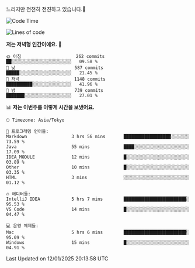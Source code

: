 느리지만 천천히 전진하고 있습니다.🐢

<!--START_SECTION:waka-->
![Code Time](http://img.shields.io/badge/Code%20Time-1%2C514%20hrs%2034%20mins-blue)

![Lines of code](https://img.shields.io/badge/%EC%A0%80%EB%8A%94%20%EC%97%AC%ED%83%9C%EA%B9%8C%EC%A7%80%20-919.0%20thousand%20%EC%A4%84%EC%9D%98%20%EC%BD%94%EB%93%9C%EB%A5%BC%20%EC%9E%91%EC%84%B1%ED%96%88%EC%96%B4%EC%9A%94.-blue)

**저는 저녁형 인간이에요. 🦉** 

```text
🌞 아침                     262 commits         ██░░░░░░░░░░░░░░░░░░░░░░░   09.58 % 
🌆 낮　                     587 commits         █████░░░░░░░░░░░░░░░░░░░░   21.45 % 
🌃 저녁                     1148 commits        ██████████░░░░░░░░░░░░░░░   41.96 % 
🌙 밤　                     739 commits         ███████░░░░░░░░░░░░░░░░░░   27.01 % 
```


📊 **저는 이번주를 이렇게 시간을 보냈어요.** 

```text
🕑︎ Timezone: Asia/Tokyo

💬 프로그래밍 언어들: 
Markdown                 3 hrs 56 mins       ██████████████████░░░░░░░   73.59 % 
Java                     55 mins             ████░░░░░░░░░░░░░░░░░░░░░   17.09 % 
IDEA_MODULE              12 mins             █░░░░░░░░░░░░░░░░░░░░░░░░   03.89 % 
Other                    10 mins             █░░░░░░░░░░░░░░░░░░░░░░░░   03.35 % 
HTML                     3 mins              ░░░░░░░░░░░░░░░░░░░░░░░░░   01.12 % 

🔥 에디터들: 
IntelliJ IDEA            5 hrs 7 mins        ████████████████████████░   95.53 % 
VS Code                  14 mins             █░░░░░░░░░░░░░░░░░░░░░░░░   04.47 % 

💻 운영 체제들: 
Mac                      5 hrs 6 mins        ████████████████████████░   95.09 % 
Windows                  15 mins             █░░░░░░░░░░░░░░░░░░░░░░░░   04.91 % 
```


 Last Updated on 12/01/2025 20:13:58 UTC
<!--END_SECTION:waka-->

